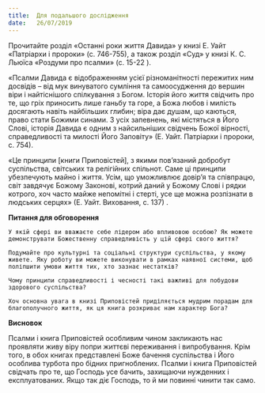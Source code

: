 ```yaml
---
title:  Для подальшого дослідження
date:   26/07/2019
---
```


Прочитайте розділ «Останні роки життя Давида» у книзі Е. Уайт «Патріархи і пророки» (с. 746-755), а також розділ «Суд» у книзі К. С. Льюїса «Роздуми про псалми» (с. 15-22 ).

«Псалми Давида є відображенням усієї різноманітності пережитих ним досвідів – від мук винуватого сумління та самоосудження до вершин віри і найтіснішого спілкування з Богом. Історія його життя свідчить про те, що гріх приносить лише ганьбу та горе, а Божа любов і милість досягають навіть найбільших глибин; віра дає душам, що каються, право стати Божими синами. З усіх запевнень, які містяться в Його Слові, історія Давида є одним з найсильніших свідчень Божої вірності, справедливості та милості Його Заповіту» (Е. Уайт. Патріархи і пророки, с. 754).

«Це принципи [книги Приповістей], з якими пов’язаний добробут суспільства, світських та релігійних спільнот. Саме ці принципи убезпечують майно і життя. Усім, що уможливлює довір’я та співпрацю, світ завдячує Божому Законові, котрий даний у Божому Слові і рядки котрого, хоч часто майже непомітні і стерті, усе ще можна розпізнати в людських серцях» (Е. Уайт. Виховання, с. 137) .

**Питання для обговорення**

`У якій сфері ви вважаєте себе лідером або впливовою особою? Як можете демонструвати Божественну справедливість у цій сфері свого життя?`

`Подумайте про культурні та соціальні структури суспільства, у якому живете. Яку роботу ви можете виконувати в рамках наявної системи, щоб поліпшити умови життя тих, хто зазнає нестатків?`

`Чому принципи справедливості і чесності такі важливі для побудови здорового суспільства?`

`Хоч основна увага в книзі Приповістей приділяється мудрим порадам для благополучного життя, як ця книга розкриває нам характер Бога?`

**Висновок**

Псалми і книга Приповістей особливим чином закликають нас проявляти живу віру попри життєві переживання і випробування. Крім того, в обох книгах представлені Боже бачення суспільства і Його особлива турбота про бідних пригноблених. Псалми і книга Приповістей свідчать про те, що Господь усе бачить, захищаючи нужденних і експлуатованих. Якщо так діє Господь, то й ми повинні чинити так само.